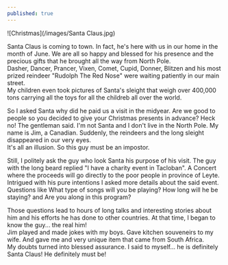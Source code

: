 ```yaml
---
published: true
---
```

![Christmas](/images/Santa Claus.jpg)


Santa Claus is coming to town. In fact, he's here with us in our home in the month of June. We are all so happy and blessed for his presence and the precious gifts that he brought all the way from North Pole.   
Dasher, Dancer, Prancer, Vixen, Comet, Cupid, Donner, Blitzen and his most prized reindeer "Rudolph The Red Nose" were waiting patiently in our main street.   
My children even took pictures of Santa's sleight that weigh over 400,000 tons carrying all the toys for all the childreb all over the world.

So I asked Santa why did he paid us a visit in the midyear. Are we good to people so you decided to give your Christmas presents in advance?
Heck no! The gentleman said. I'm not Santa and I don't live in the North Pole. My name is Jim, a Canadian. Suddenly, the reindeers and the long sleight disappeared in our very eyes.   
It's all an illusion. So this guy must be an impostor. 

Still, I politely ask the guy who look Santa his purpose of his visit. The guy with the long beard replied "I have a charity event in Tacloban". A Concert where the proceeds will go directly to the poor people in province of Leyte.   
Intrigued with his pure intentions I asked more details about the said event. Questions like What type of songs will you be playing? How long will he be staying? and Are you along in this program?

Those questions lead to hours of long talks and interesting stories about him and his efforts he has done to other countries. At that time, I began to know the guy... the real him!   
Jim played and made jokes with my boys. Gave kitchen souveneirs to my wife. And gave me and very unique item that came from South Africa.   
My doubts turned into blessed assurance. I said to myself... he is definitely Santa Claus! He definitely must be!